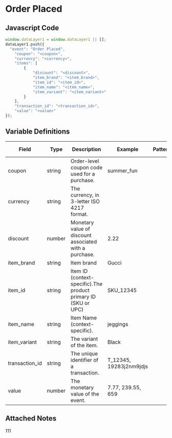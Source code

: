 # Order Placed

### 

## Javascript Code
```js
window.dataLayer1 = window.dataLayer1 || [];
dataLayer1.push({
  "event": "Order Placed",
    "coupon": "<coupon>",
    "currency": "<currency>",
    "items": [
        {
            "discount": "<discount>",
            "item_brand": "<item_brand>",
            "item_id": "<item_id>",
            "item_name": "<item_name>",
            "item_variant": "<item_variant>"
        }
    ],
    "transaction_id": "<transaction_id>",
    "value": "<value>"
});
```

## Variable Definitions

|Field|Type|Description|Example|Pattern|Min Length|Max Length|Minimum|Maximum|Multiple Of|
| --- | --- | --- | --- | --- | --- | --- | --- | --- | --- |
|coupon|string|Order-level coupon code used for a purchase.|summer\_fun|||||||
|currency|string|The currency, in 3-letter ISO 4217 format.||||||||
|discount|number|Monetary value of discount associated with a purchase.|2.22|||||||
|item_brand|string|Item brand|Gucci|||||||
|item_id|string|Item ID \(context-specific\).The product primary ID \(SKU or UPC\) |SKU\_12345|||||||
|item_name|string|Item Name \(context-specific\).|jeggings|||||||
|item_variant|string|The variant of the item.|Black|||||||
|transaction_id|string|The unique identifier of a transaction.|T\_12345, 19283j2nm9jdjs|||||||
|value|number|The monetary value of the event.	|7.77, 239.55, 659|||||||

## Attached Notes

<p>111</p>